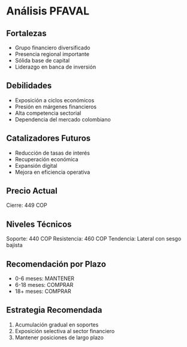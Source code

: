 # Análisis PFAVAL

## Fortalezas

- Grupo financiero diversificado
- Presencia regional importante
- Sólida base de capital
- Liderazgo en banca de inversión

## Debilidades

- Exposición a ciclos económicos
- Presión en márgenes financieros
- Alta competencia sectorial
- Dependencia del mercado colombiano

## Catalizadores Futuros

- Reducción de tasas de interés
- Recuperación económica
- Expansión digital
- Mejora en eficiencia operativa

## Precio Actual

Cierre: 449 COP

## Niveles Técnicos

Soporte: 440 COP
Resistencia: 460 COP
Tendencia: Lateral con sesgo bajista

## Recomendación por Plazo

- 0-6 meses: MANTENER
- 6-18 meses: COMPRAR
- 18+ meses: COMPRAR

## Estrategia Recomendada

1. Acumulación gradual en soportes
2. Exposición selectiva al sector financiero
3. Mantener posiciones de largo plazo
